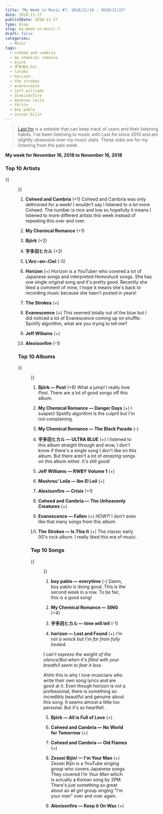 ```yaml
---
title: "My Week in Music #7: 2018/11/16 - 2018/11/23"
date: 2018-11-27
publishDate: 2018-11-27
type: blog
slug: my-week-in-music-7
draft: false
categories:
  - Music
tags:
  - coheed and cambria
  - my chemical romance
  - bjork
  - 宇多田ヒカル
  - laruku
  - horizon
  - the strokes
  - evanescence
  - jeff williams
  - alexisonfire
  - mashrou leila
  - thrice
  - boy pablo
  - zessei bijin
---
```


> [Last.fm](https://last.fm/user/edelgrace) is a website that can keep track of users and their listening habits. I've been listening to music with Last.fm since 2010 and am slightly obsessive over my music stats. These stats are for my listening from the past week.

**My week for November 16, 2018 to November 16, 2018**

### Top 10 Artists

{{<figure src="https://res.cloudinary.com/dvozrk6m8/image/upload/v1543121488/top_10_artists_x41doj.png" title="Top 10 Artists">}}

1. **Coheed and Cambria** (+1)
Coheed and Cambria was only dethroned for a week! I wouldn't say I listened to *a lot* more Coheed. The number is nice and low so hopefully it means I listened to more different artists this week instead of repeating this over and over.

2. **My Chemical Romance** (+1)

3. **Björk** (+2)

4. **宇多田ヒカル** (+2)

5. **L'Arc~en~Ciel** (-5)

6. **Horizon** (+)
Horizon is a YouTuber who covered a lot of Japanese songs and interpreted *Homestuck* songs. She has one single original song and it's pretty good. Recently she liked a comment of mine, I hope it means she's back to recording music because she hasn't posted in years!

7. **The Strokes** (+)

8. **Evanescence** (+)
This seemed totally out of the blue but I did noticed a lot of Evanescence coming up on shuffle. Spotify algorithm, what are you trying to tell me?

9. **Jeff Wiliams** (+)

10. **Alexisonfire** (-1)

### Top 10 Albums

{{<figure src="https://res.cloudinary.com/dvozrk6m8/image/upload/v1543121487/top_10_albums_t58qqm.png" title="Top 10 Albums">}}

1. **Björk — Post** (+8)
What a jump! I really love *Post*. There are a lot of good songs off this album.

2. **My Chemical Romance — Danger Days** (+)
I suspect Spotify algorithm is the culprit but I'm not complaining.

3. **My Chemical Romance — The Black Parade** (-)

4. **宇多田ヒカル — ULTRA BLUE** (+)
I listened to this album straight through and wow, I don't know if there's a single song I don't like on this album. But there aren't a lot of *amazing* songs on this album either. It's still good!

5. **Jeff Williams — RWBY Volume 1** (+)

6. **Mashrou' Leila — Ibn El Leil** (+)

7. **Alexisonfire — Crisis** (+1)

8. **Coheed and Cambria — The Unheavenly Creatures** (+)

9. **Evanescence — Fallen** (+)
*HOW?!* I don't even like that many songs from this album.

10. **The Strokes — Is This It** (+)
The classic early 00's rock album. I really liked this era of music.

### Top 10 Songs

{{<figure src="https://res.cloudinary.com/dvozrk6m8/image/upload/v1543121488/top_10_songs_egoyoo.png" title="Top 10 songs">}}

1. **boy pablo — everytime** (-)
Damn, boy pablo is doing good. This is the second week in a row. To be fair, this is a good song!

2. **My Chemical Romance — SING** (+4)

3. **宇多田ヒカル — time will tell** (-1)

4. **horizon — Lost and Found** (+)
*I'm not a wreck but I'm far from fully healed.*

*I can't express the weight of the silence/But when it's filled with your breath/I seem to fear it less.*

Ahhh this is why I love musicians who write their own song lyrics and are good at it. Even though horizon is not a professional, there is something so incredibly beautiful and genuine about this song. It seems almost a little too personal. But it's so heartfelt.

5. **Björk — All is Full of Love** (+)


7. **Coheed and Cambria — No World for Tomorrow** (+)


8. **Coheed and Cambria — Old Flames** (+)


9. **Zessei Bijin! — I'm Your Man** (+)
Zessei Bijin is a YouTube singing group who covers Japanese songs. They covered *I'm Your Man* which is actually a Korean song by 2PM. There's just something so great about an all girl group singing "I'm your man" over and over again.

10. **Alexisonfire — Keep it On Wax** (+)
